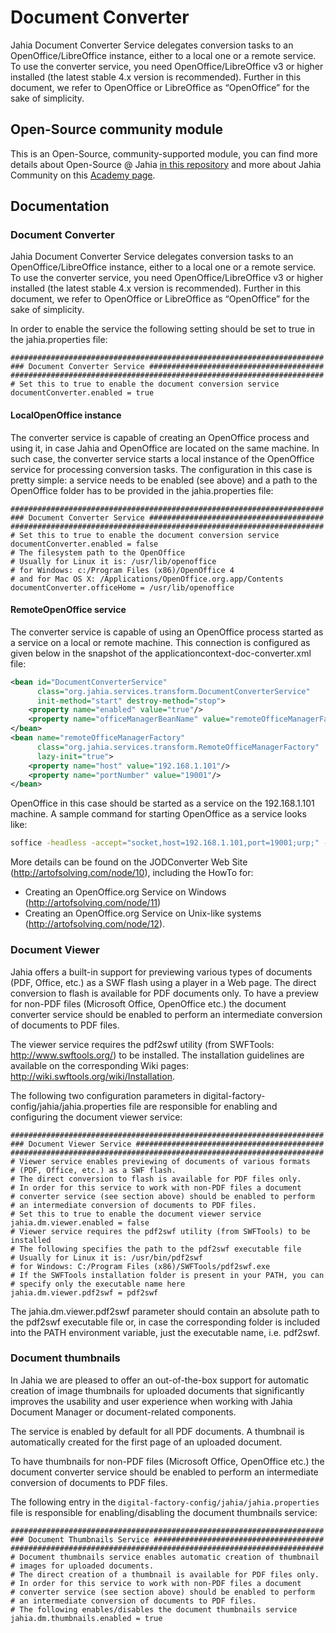 # Document Converter

Jahia Document Converter Service delegates conversion tasks to an OpenOffice/LibreOffice instance, either to a local one or a remote service. 
To use the converter service, you need OpenOffice/LibreOffice v3 or higher installed (the latest stable 4.x version is recommended). 
Further in this document, we refer to OpenOffice or LibreOffice as “OpenOffice” for the sake of simplicity.

## Open-Source community module

This is an Open-Source, community-supported module, you can find more details about Open-Source @ Jahia [in this repository](https://github.com/Jahia/open-source) and more about Jahia Community on this [Academy page](https://academy.jahia.com/community).

## Documentation

### Document Converter

Jahia Document Converter Service delegates conversion tasks to an OpenOffice/LibreOffice instance, either to a local one or a remote service. To use the converter service, you need OpenOffice/LibreOffice v3 or higher installed (the latest stable 4.x version is recommended). Further in this document, we refer to OpenOffice or LibreOffice as “OpenOffice” for the sake of simplicity.

In order to enable the service the following setting should be set to true in the jahia.properties file:

```
######################################################################
### Document Converter Service #######################################
######################################################################
# Set this to true to enable the document conversion service
documentConverter.enabled = true
```

#### LocalOpenOffice instance
The converter service is capable of creating an OpenOffice process and using it, in case Jahia and OpenOffice are located on the same machine. In such case, the converter service starts a local instance of the OpenOffice service for processing conversion tasks. The configuration in this case is pretty simple: a service needs to be enabled (see above) and a path to the OpenOffice folder has to be provided in the jahia.properties file:


```
######################################################################
### Document Converter Service #######################################
######################################################################
# Set this to true to enable the document conversion service
documentConverter.enabled = false
# The filesystem path to the OpenOffice
# Usually for Linux it is: /usr/lib/openoffice
# for Windows: c:/Program Files (x86)/OpenOffice 4
# and for Mac OS X: /Applications/OpenOffice.org.app/Contents
documentConverter.officeHome = /usr/lib/openoffice
```

#### RemoteOpenOffice service
The converter service is capable of using an OpenOffice process started as a service on a local or remote machine. This connection is configured as given below in the snapshot of the applicationcontext-doc-converter.xml file:

```xml
<bean id="DocumentConverterService"
      class="org.jahia.services.transform.DocumentConverterService"
      init-method="start" destroy-method="stop">
    <property name="enabled" value="true"/>
    <property name="officeManagerBeanName" value="remoteOfficeManagerFactory"/>
</bean>
<bean name="remoteOfficeManagerFactory"
      class="org.jahia.services.transform.RemoteOfficeManagerFactory"
      lazy-init="true">
    <property name="host" value="192.168.1.101"/>
    <property name="portNumber" value="19001"/>
</bean>
```

OpenOffice in this case should be started as a service on the 192.168.1.101 machine. A sample command for starting OpenOffice as a service looks like:

```bash
soffice -headless -accept="socket,host=192.168.1.101,port=19001;urp;" -nofirststartwizard
```
More details can be found on the JODConverter Web Site (http://artofsolving.com/node/10), including the HowTo for:
* Creating an OpenOffice.org Service on Windows (http://artofsolving.com/node/11)
* Creating an OpenOffice.org Service on Unix-like systems (http://artofsolving.com/node/12).

### Document Viewer

Jahia offers a built-in support for previewing various types of documents (PDF, Office, etc.) as a SWF flash using a player in a Web page. The direct conversion to flash is available for PDF documents only. To have a preview for non-PDF files (Microsoft Office, OpenOffice etc.) the document converter service should be enabled to perform an intermediate conversion of documents to PDF files. 

The viewer service requires the pdf2swf utility (from SWFTools: http://www.swftools.org/) to be installed. The installation guidelines are available on the corresponding Wiki pages: http://wiki.swftools.org/wiki/Installation. 

The following two configuration parameters in digital-factory-config/jahia/jahia.properties file are responsible for enabling and configuring the document viewer service:

```
######################################################################
### Document Viewer Service ##########################################
######################################################################
# Viewer service enables previewing of documents of various formats
# (PDF, Office, etc.) as a SWF flash.
# The direct conversion to flash is available for PDF files only.
# In order for this service to work with non-PDF files a document
# converter service (see section above) should be enabled to perform
# an intermediate conversion of documents to PDF files.
# Set this to true to enable the document viewer service
jahia.dm.viewer.enabled = false
# Viewer service requires the pdf2swf utility (from SWFTools) to be installed
# The following specifies the path to the pdf2swf executable file
# Usually for Linux it is: /usr/bin/pdf2swf
# for Windows: C:/Program Files (x86)/SWFTools/pdf2swf.exe
# If the SWFTools installation folder is present in your PATH, you can
# specify only the executable name here
jahia.dm.viewer.pdf2swf = pdf2swf
```

The jahia.dm.viewer.pdf2swf parameter should contain an absolute path to the pdf2swf executable file or, in case the corresponding folder is included into the PATH environment variable, just the executable name, i.e. pdf2swf.

### Document thumbnails
In Jahia we are pleased to offer an out-of-the-box support for automatic creation of image thumbnails for uploaded documents that significantly improves the usability and user experience when working with Jahia Document Manager or document-related components.

The service is enabled by default for all PDF documents. A thumbnail is automatically created for the first page of an uploaded document.

To have thumbnails for non-PDF files (Microsoft Office, OpenOffice etc.) the document converter service should be enabled to perform an intermediate conversion of documents to PDF files.

The following entry in the `digital-factory-config/jahia/jahia.properties` file is responsible for enabling/disabling the document thumbnails service:

```
######################################################################
### Document Thumbnails Service ######################################
######################################################################
# Document thumbnails service enables automatic creation of thumbnail
# images for uploaded documents.
# The direct creation of a thumbnail is available for PDF files only.
# In order for this service to work with non-PDF files a document
# converter service (see section above) should be enabled to perform
# an intermediate conversion of documents to PDF files.
# The following enables/disables the document thumbnails service
jahia.dm.thumbnails.enabled = true
```
